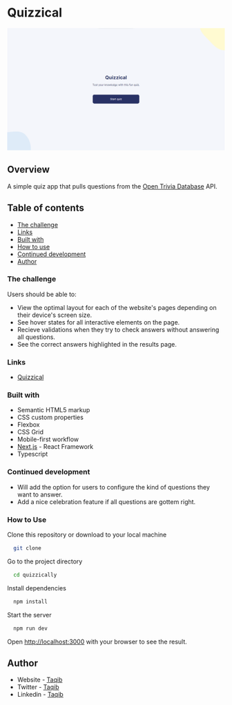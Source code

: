 # Quizzical

![desktop preview](./src/assets/Home.png)

## Overview

A simple quiz app that pulls questions from the [Open Trivia Database](https://opentdb.com/api_config.php) API.

## Table of contents

- [The challenge](#the-challenge)
- [Links](#links)
- [Built with](#built-with)
- [How to use](#how-to-use)
- [Continued development](#continued-development)
- [Author](#author)

### The challenge

Users should be able to:

- View the optimal layout for each of the website's pages depending on their device's screen size.
- See hover states for all interactive elements on the page.
- Recieve validations when they try to check answers without answering all questions.
- See the correct answers highlighted in the results page.

### Links

- [Quizzical](https://quizzically.vercel.app/)

### Built with

- Semantic HTML5 markup
- CSS custom properties
- Flexbox
- CSS Grid
- Mobile-first workflow
- [Next.js](https://nextjs.org/docs) - React Framework
- Typescript

### Continued development

- Will add the option for users to configure the kind of questions they want to answer.
- Add a nice celebration feature if all questions are gottem right.

### How to Use

Clone this repository or download to your local machine

```bash
  git clone
```

Go to the project directory

```bash
  cd quizzically
```

Install dependencies

```bash
  npm install
```

Start the server

```bash
  npm run dev
```

Open [http://localhost:3000](http://localhost:3000) with your browser to see the result.

## Author

- Website - [Taqib](https://github.com/Dom-iha)
- Twitter - [Taqib](https://twitter.com/_Mihaq)
- Linkedin - [Taqib](https://www.linkedin.com/in/taqib-ibrahim)
